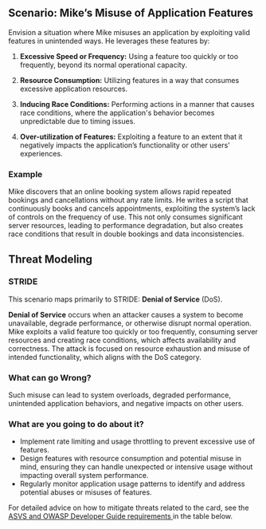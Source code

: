 ## Scenario: Mike’s Misuse of Application Features

Envision a situation where Mike misuses an application by exploiting valid features in unintended ways. He leverages these features by:

1. **Excessive Speed or Frequency:** Using a feature too quickly or too frequently, beyond its normal operational capacity.

2. **Resource Consumption:** Utilizing features in a way that consumes excessive application resources.

3. **Inducing Race Conditions:** Performing actions in a manner that causes race conditions, where the application's behavior becomes unpredictable due to timing issues.

4. **Over-utilization of Features:** Exploiting a feature to an extent that it negatively impacts the application’s functionality or other users' experiences.

### Example

Mike discovers that an online booking system allows rapid repeated bookings and cancellations without any rate limits. He writes a script that continuously books and cancels appointments, exploiting the system’s lack of controls on the frequency of use. This not only consumes significant server resources, leading to performance degradation, but also creates race conditions that result in double bookings and data inconsistencies.

## Threat Modeling

### STRIDE

This scenario maps primarily to STRIDE: **Denial of Service** (DoS).

**Denial of Service** occurs when an attacker causes a system to become unavailable, degrade performance, or otherwise disrupt normal operation.
Mike exploits a valid feature too quickly or too frequently, consuming server resources and creating race conditions, which affects availability and correctness.
The attack is focused on resource exhaustion and misuse of intended functionality, which aligns with the DoS category.

### What can go Wrong?

Such misuse can lead to system overloads, degraded performance, unintended application behaviors, and negative impacts on other users.

### What are you going to do about it?

- Implement rate limiting and usage throttling to prevent excessive use of features.
- Design features with resource consumption and potential misuse in mind, ensuring they can handle unexpected or intensive usage without impacting overall system performance.
- Regularly monitor application usage patterns to identify and address potential abuses or misuses of features.

For detailed advice on how to mitigate threats related to the card, see the [ASVS and OWASP Developer Guide requirements ](#mapping 'ASVS and OWASP Developer Guide requirements [internal]') in the table below.
